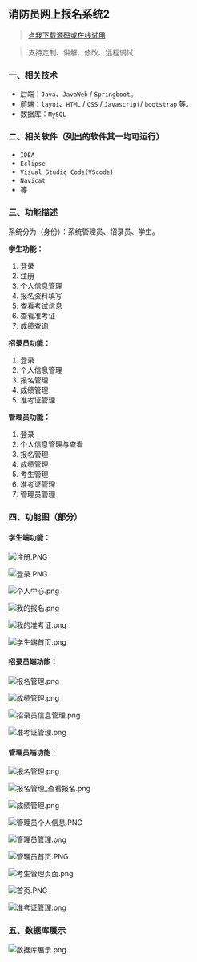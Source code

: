 ## 消防员网上报名系统2

> [点我下载源码或在线试用](https://www.notmaker.com/detail/e5fddbf699344df281b718d7b1c1e5d1/ghbnew) 

> 支持定制、讲解、修改、远程调试

### 一、相关技术
- 后端：`Java`、`JavaWeb` / `Springboot`。
- 前端：`layui`、`HTML` / `CSS` / `Javascript`/ `bootstrap` 等。
- 数据库：`MySQL`

### 二、相关软件（列出的软件其一均可运行）
- `IDEA`
- `Eclipse`
- `Visual Studio Code(VScode)`
- `Navicat`
- 等

### 三、功能描述
系统分为（身份）：系统管理员、招录员、学生。

**学生功能：**
1. 登录
2. 注册
3. 个人信息管理
4. 报名资料填写
5. 查看考试信息
6. 查看准考证
7. 成绩查询


**招录员功能：**
1. 登录
3. 个人信息管理
4. 报名管理
5. 成绩管理
6. 准考证管理



**管理员功能：**
1. 登录
2. 个人信息管理与查看
3. 报名管理
4. 成绩管理
5. 考生管理
6. 准考证管理
7. 管理员管理

### 四、功能图（部分）

#### 学生端功能：
![注册.PNG](https://store.ptcc9.top/notmaker/user_upload/99ca030dc4f04fb1b45e9546d69f7cb7/2024-05-22%2002:40:47_%E6%B3%A8%E5%86%8C.PNG)

![登录.PNG](https://store.ptcc9.top/notmaker/user_upload/99ca030dc4f04fb1b45e9546d69f7cb7/2024-05-22%2002:40:57_%E7%99%BB%E5%BD%95.PNG)

![个人中心.png](https://store.ptcc9.top/notmaker/user_upload/99ca030dc4f04fb1b45e9546d69f7cb7/2024-05-22%2002:41:04_%E4%B8%AA%E4%BA%BA%E4%B8%AD%E5%BF%83.png)

![我的报名.png](https://store.ptcc9.top/notmaker/user_upload/99ca030dc4f04fb1b45e9546d69f7cb7/2024-05-22%2002:41:16_%E6%88%91%E7%9A%84%E6%8A%A5%E5%90%8D.png)

![我的准考证.png](https://store.ptcc9.top/notmaker/user_upload/99ca030dc4f04fb1b45e9546d69f7cb7/2024-05-22%2002:41:20_%E6%88%91%E7%9A%84%E5%87%86%E8%80%83%E8%AF%81.png)

![学生端首页.png](https://store.ptcc9.top/notmaker/user_upload/99ca030dc4f04fb1b45e9546d69f7cb7/2024-05-22%2002:41:26_%E5%AD%A6%E7%94%9F%E7%AB%AF%E9%A6%96%E9%A1%B5.png)

#### 招录员端功能：

![报名管理.png](https://store.ptcc9.top/notmaker/user_upload/99ca030dc4f04fb1b45e9546d69f7cb7/2024-05-22%2002:41:55_%E6%8A%A5%E5%90%8D%E7%AE%A1%E7%90%86.png)

![成绩管理.png](https://store.ptcc9.top/notmaker/user_upload/99ca030dc4f04fb1b45e9546d69f7cb7/2024-05-22%2002:42:01_%E6%88%90%E7%BB%A9%E7%AE%A1%E7%90%86.png)

![招录员信息管理.png](https://store.ptcc9.top/notmaker/user_upload/99ca030dc4f04fb1b45e9546d69f7cb7/2024-05-22%2002:42:05_%E6%8B%9B%E5%BD%95%E5%91%98%E4%BF%A1%E6%81%AF%E7%AE%A1%E7%90%86.png)


![准考证管理.png](https://store.ptcc9.top/notmaker/user_upload/99ca030dc4f04fb1b45e9546d69f7cb7/2024-05-22%2002:42:10_%E5%87%86%E8%80%83%E8%AF%81%E7%AE%A1%E7%90%86.png)

#### 管理员端功能：

![报名管理.png](https://store.ptcc9.top/notmaker/user_upload/99ca030dc4f04fb1b45e9546d69f7cb7/2024-05-22%2002:42:18_%E6%8A%A5%E5%90%8D%E7%AE%A1%E7%90%86.png)

![报名管理_查看报名.png](https://store.ptcc9.top/notmaker/user_upload/99ca030dc4f04fb1b45e9546d69f7cb7/2024-05-22%2002:42:22_%E6%8A%A5%E5%90%8D%E7%AE%A1%E7%90%86_%E6%9F%A5%E7%9C%8B%E6%8A%A5%E5%90%8D.png)

![成绩管理.png](https://store.ptcc9.top/notmaker/user_upload/99ca030dc4f04fb1b45e9546d69f7cb7/2024-05-22%2002:42:27_%E6%88%90%E7%BB%A9%E7%AE%A1%E7%90%86.png)

![管理员个人信息.PNG](https://store.ptcc9.top/notmaker/user_upload/99ca030dc4f04fb1b45e9546d69f7cb7/2024-05-22%2002:42:32_%E7%AE%A1%E7%90%86%E5%91%98%E4%B8%AA%E4%BA%BA%E4%BF%A1%E6%81%AF.PNG)

![管理员管理.png](https://store.ptcc9.top/notmaker/user_upload/99ca030dc4f04fb1b45e9546d69f7cb7/2024-05-22%2002:42:38_%E7%AE%A1%E7%90%86%E5%91%98%E7%AE%A1%E7%90%86.png)


![管理员首页.PNG](https://store.ptcc9.top/notmaker/user_upload/99ca030dc4f04fb1b45e9546d69f7cb7/2024-05-22%2002:42:44_%E7%AE%A1%E7%90%86%E5%91%98%E9%A6%96%E9%A1%B5.PNG)

![考生管理页面.png](https://store.ptcc9.top/notmaker/user_upload/99ca030dc4f04fb1b45e9546d69f7cb7/2024-05-22%2002:42:49_%E8%80%83%E7%94%9F%E7%AE%A1%E7%90%86%E9%A1%B5%E9%9D%A2.png)

![首页.PNG](https://store.ptcc9.top/notmaker/user_upload/99ca030dc4f04fb1b45e9546d69f7cb7/2024-05-22%2002:42:56_%E9%A6%96%E9%A1%B5.PNG)

![准考证管理.png](https://store.ptcc9.top/notmaker/user_upload/99ca030dc4f04fb1b45e9546d69f7cb7/2024-05-22%2002:43:02_%E5%87%86%E8%80%83%E8%AF%81%E7%AE%A1%E7%90%86.png)
### 五、数据库展示

![数据库展示.png](https://store.ptcc9.top/notmaker/user_upload/99ca030dc4f04fb1b45e9546d69f7cb7/2024-05-22%2002:44:01_%E6%95%B0%E6%8D%AE%E5%BA%93%E5%B1%95%E7%A4%BA.png)
